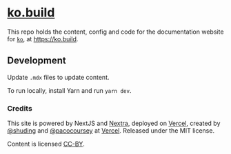 # [ko.build](https://ko.build)

This repo holds the content, config and code for the documentation website for [`ko`](https://github.com/google/ko), at https://ko.build.

## Development

Update `.mdx` files to update content.

To run locally, install Yarn and run `yarn dev`.

### Credits

This site is powered by NextJS and [Nextra](https://nextra.vercel.app), deployed on [Vercel](https://vercel.app), created by [@shuding](https://github.com/shuding) and [@pacocoursey](https://github.com/pacocoursey) at [Vercel](https://vercel.com). Released under the MIT license.

Content is licensed [CC-BY](https://creativecommons.org/licenses/by/4.0/).